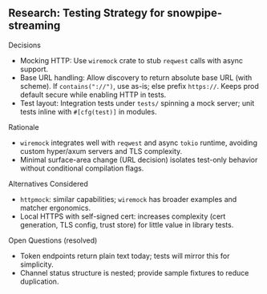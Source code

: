 ## Research: Testing Strategy for snowpipe-streaming

Decisions
- Mocking HTTP: Use `wiremock` crate to stub `reqwest` calls with async support.
- Base URL handling: Allow discovery to return absolute base URL (with scheme). If `contains("://")`, use as-is; else prefix `https://`. Keeps prod default secure while enabling HTTP in tests.
- Test layout: Integration tests under `tests/` spinning a mock server; unit tests inline with `#[cfg(test)]` in modules.

Rationale
- `wiremock` integrates well with `reqwest` and async `tokio` runtime, avoiding custom hyper/axum servers and TLS complexity.
- Minimal surface-area change (URL decision) isolates test-only behavior without conditional compilation flags.

Alternatives Considered
- `httpmock`: similar capabilities; `wiremock` has broader examples and matcher ergonomics.
- Local HTTPS with self-signed cert: increases complexity (cert generation, TLS config, trust store) for little value in library tests.

Open Questions (resolved)
- Token endpoints return plain text today; tests will mirror this for simplicity.
- Channel status structure is nested; provide sample fixtures to reduce duplication.
